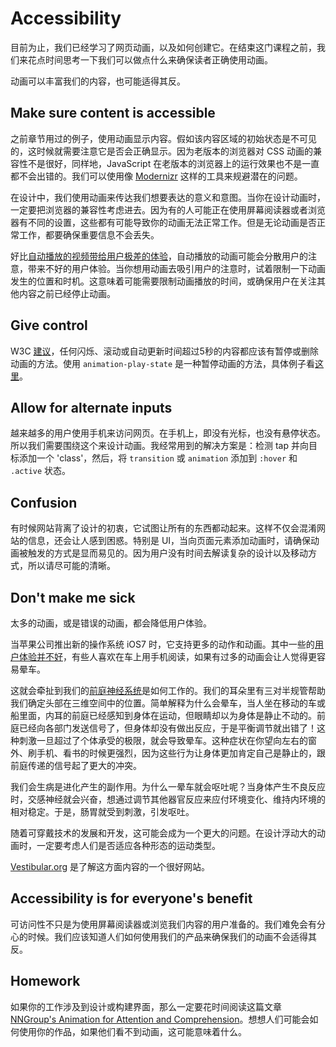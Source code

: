 # Accessibility

目前为止，我们已经学习了网页动画，以及如何创建它。在结束这门课程之前，我们来花点时间思考一下我们可以做点什么来确保读者正确使用动画。

动画可以丰富我们的内容，也可能适得其反。

## Make sure content is accessible

之前章节用过的例子，使用动画显示内容。假如该内容区域的初始状态是不可见的，这时候就需要注意它是否会正确显示。因为老版本的浏览器对 CSS 动画的兼容性不是很好，同样地，JavaScript 在老版本的浏览器上的运行效果也不是一直都不会出错的。我们可以使用像 [Modernizr](https://modernizr.com/) 这样的工具来规避潜在的问题。

在设计中，我们使用动画来传达我们想要表达的意义和意图。当你在设计动画时，一定要把浏览器的兼容性考虑进去。因为有的人可能正在使用屏幕阅读器或者浏览器有不同的设置，这些都有可能导致你的动画无法正常工作。但是无论动画是否正常工作，都要确保重要信息不会丢失。

好比[自动播放的视频带给用户极差的体验](http://www.punkchip.com/autoplay-is-bad-for-all-users/)，自动播放的动画可能会分散用户的注意，带来不好的用户体验。当你想用动画去吸引用户的注意时，试着限制一下动画发生的位置和时机。这意味着可能需要限制动画播放的时间，或确保用户在关注其他内容之前已经停止动画。

## Give control

W3C [建议](https://www.w3.org/TR/2008/REC-WCAG20-20081211/#time-limits-pause)，任何闪烁、滚动或自动更新时间超过5秒的内容都应该有暂停或删除动画的方法。使用 `animation-play-state` 是一种暂停动画的方法，具体例子看[这里](https://codepen.io/donovanh/pen/LEwedW)。

## Allow for alternate inputs

越来越多的用户使用手机来访问网页。在手机上，即没有光标，也没有悬停状态。所以我们需要围绕这个来设计动画。我经常用到的解决方案是：检测 tap 并向目标添加一个 'class'，然后，将 `transition`  或 `animation` 添加到 `:hover` 和 `.active` 状态。

## Confusion

有时候网站背离了设计的初衷，它试图让所有的东西都动起来。这样不仅会混淆网站的信息，还会让人感到困惑。特别是 UI，当向页面元素添加动画时，请确保动画被触发的方式是显而易见的。因为用户没有时间去解读复杂的设计以及移动方式，所以请尽可能的清晰。

## Don't make me sick

太多的动画，或是错误的动画，都会降低用户体验。

当苹果公司推出新的操作系统 iOS7 时，它支持更多的动作和动画。其中一些的[用户体验并不好](http://reverttosaved.com/2013/09/28/why-ios-7-is-making-some-users-sick/)，有些人喜欢在车上用手机阅读，如果有过多的动画会让人觉得更容易晕车。

这就会牵扯到我们的[前庭神经系统](https://www.youtube.com/watch?v=dSHnGO9qGsE)是如何工作的。我们的耳朵里有三对半规管帮助我们确定头部在三维空间中的位置。简单解释为什么会晕车，当人坐在移动的车或船里面，内耳的前庭已经感知到身体在运动，但眼睛却以为身体是静止不动的。前庭已经向各部门发送信号了，但身体却没有做出反应，于是平衡调节就出错了！这种刺激一旦超过了个体承受的极限，就会导致晕车。这种症状在你望向左右的窗外、刷手机、看书的时候更强烈，因为这些行为让身体更加肯定自己是静止的，跟前庭传递的信号起了更大的冲突。

我们会生病是进化产生的副作用。为什么一晕车就会呕吐呢？当身体产生不良反应时，交感神经就会兴奋，想通过调节其他器官反应来应付环境变化、维持内环境的相对稳定。于是，肠胃就受到刺激，引发呕吐。

随着可穿戴技术的发展和开发，这可能会成为一个更大的问题。在设计浮动大的动画时，一定要考虑人们是否适应各种形态的运动类型。

[Vestibular.org](https://vestibular.org/understanding-vestibular-disorder) 是了解这方面内容的一个很好网站。

## Accessibility is for everyone's benefit

可访问性不只是为使用屏幕阅读器或浏览我们内容的用户准备的。我们难免会有分心的时候。我们应该知道人们如何使用我们的产品来确保我们的动画不会适得其反。

## Homework

如果你的工作涉及到设计或构建界面，那么一定要花时间阅读这篇文章 [NNGroup's Animation for Attention and Comprehension](http://www.nngroup.com/articles/animation-usability/)。想想人们可能会如何使用你的作品，如果他们看不到动画，这可能意味着什么。



















